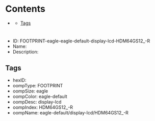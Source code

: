 



Contents
========

* [](#)
	* [Tags](#tags)

# 

- ID: FOOTPRINT-eagle-eagle-default-display-lcd-HDM64GS12_-R
- Name: 
- Description: 

## Tags

- hexID: 
- oompType: FOOTPRINT
- oompSize: eagle
- oompColor: eagle-default
- oompDesc: display-lcd
- oompIndex: HDM64GS12_-R
- oompName: eagle-default/display-lcd/HDM64GS12_-R

